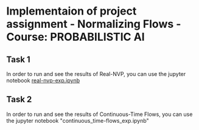 

# Implementaion of project assignment - Normalizing Flows - Course: PROBABILISTIC AI
## Task 1 
In order to run and see the results of Real-NVP, you can use the jupyter notebook [real-nvp-exp.ipynb](real-nvp-exp.ipynb)

## Task 2 
In order to run and see the results of Continuous-Time Flows, you can use the jupyter notebook "continuous_time-flows_exp.ipynb"
